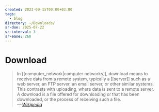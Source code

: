 ```yaml
---
created: 2023-09-15T00:00+03:00
tags:
  - blog
directory: ~/Downloads/
sr-due: 2025-07-22
sr-interval: 3
sr-ease: 268
---
```


# Download

> In [[computer_network|computer networks]], download means to receive data from
> a remote system, typically a [[server]] such as a web server, an FTP server,
> an email server, or other similar systems. This contrasts with uploading,
> where data is sent to a remote server. A download is a file offered for
> downloading or that has been downloaded, or the process of receiving such a
> file.\
> — <cite>[Wikipedia](https://en.wikipedia.org/wiki/Download)</cite>
